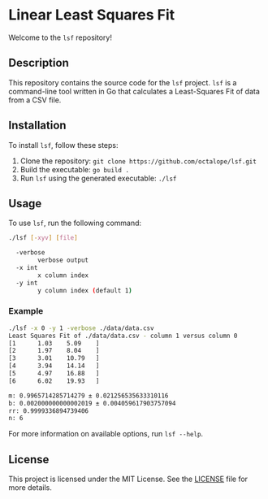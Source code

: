 # Linear Least Squares Fit

Welcome to the `lsf` repository!

## Description

This repository contains the source code for the `lsf` project. `lsf` is a command-line tool written in Go that calculates a Least-Squares Fit of data from a CSV file. 

## Installation

To install `lsf`, follow these steps:

1. Clone the repository: `git clone https://github.com/octalope/lsf.git`
2. Build the executable: `go build .`
3. Run `lsf` using the generated executable: `./lsf`

## Usage

To use `lsf`, run the following command:

```bash
./lsf [-xyv] [file]

  -verbose
        verbose output
  -x int
        x column index
  -y int
        y column index (default 1)
```

### Example

```bash
./lsf -x 0 -y 1 -verbose ./data/data.csv
Least Squares Fit of ./data/data.csv - column 1 versus column 0
[1      1.03    5.09    ]
[2      1.97    8.04    ]
[3      3.01    10.79   ]
[4      3.94    14.14   ]
[5      4.97    16.88   ]
[6      6.02    19.93   ]

m: 0.9965714285714279 ± 0.021256535633310116
b: 0.002000000000002019 ± 0.004059617903757094
rr: 0.9999336894739406
n: 6
```

For more information on available options, run `lsf --help`.

## License

This project is licensed under the MIT License. See the [LICENSE](LICENSE) file for more details.
